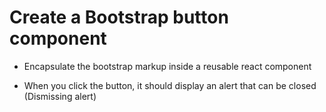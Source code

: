 # Create a Bootstrap button component

- Encapsulate the bootstrap markup inside a reusable react component

- When you click the button, it should display an alert that can be closed (Dismissing alert)


